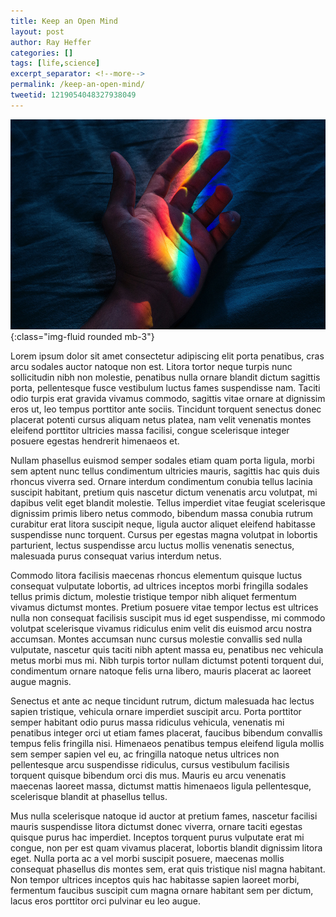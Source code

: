```yaml
---
title: Keep an Open Mind
layout: post
author: Ray Heffer
categories: []
tags: [life,science]
excerpt_separator: <!--more-->
permalink: /keep-an-open-mind/
tweetid: 1219054048327938049
---
```


![](/assets/images/31219762.jpg){:class="img-fluid rounded mb-3"}

Lorem ipsum dolor sit amet consectetur adipiscing elit porta penatibus, cras arcu sodales auctor natoque non est. Litora tortor neque turpis nunc sollicitudin nibh non molestie, penatibus nulla ornare blandit dictum sagittis porta, pellentesque fusce vestibulum luctus fames suspendisse nam. Taciti odio turpis erat gravida vivamus commodo, sagittis vitae ornare at dignissim eros ut, leo tempus porttitor ante sociis. Tincidunt torquent senectus donec placerat potenti cursus aliquam netus platea, nam velit venenatis montes eleifend porttitor ultricies massa facilisi, congue scelerisque integer posuere egestas hendrerit himenaeos et.
<!--more-->
Nullam phasellus euismod semper sodales etiam quam porta ligula, morbi sem aptent nunc tellus condimentum ultricies mauris, sagittis hac quis duis rhoncus viverra sed. Ornare interdum condimentum conubia tellus lacinia suscipit habitant, pretium quis nascetur dictum venenatis arcu volutpat, mi dapibus velit eget blandit molestie. Tellus imperdiet vitae feugiat scelerisque dignissim primis libero netus commodo, bibendum massa conubia rutrum curabitur erat litora suscipit neque, ligula auctor aliquet eleifend habitasse suspendisse nunc torquent. Cursus per egestas magna volutpat in lobortis parturient, lectus suspendisse arcu luctus mollis venenatis senectus, malesuada purus consequat varius interdum netus.

Commodo litora facilisis maecenas rhoncus elementum quisque luctus consequat vulputate lobortis, ad ultrices inceptos morbi fringilla sodales tellus primis dictum, molestie tristique tempor nibh aliquet fermentum vivamus dictumst montes. Pretium posuere vitae tempor lectus est ultrices nulla non consequat facilisis suscipit mus id eget suspendisse, mi commodo volutpat scelerisque vivamus ridiculus enim velit dis euismod arcu nostra accumsan. Montes accumsan nunc cursus molestie convallis sed nulla vulputate, nascetur quis taciti nibh aptent massa eu, penatibus nec vehicula metus morbi mus mi. Nibh turpis tortor nullam dictumst potenti torquent dui, condimentum ornare natoque felis urna libero, mauris placerat ac laoreet augue magnis.

Senectus et ante ac neque tincidunt rutrum, dictum malesuada hac lectus sapien tristique, vehicula ornare imperdiet suscipit arcu. Porta porttitor semper habitant odio purus massa ridiculus vehicula, venenatis mi penatibus integer orci ut etiam fames placerat, faucibus bibendum convallis tempus felis fringilla nisi. Himenaeos penatibus tempus eleifend ligula mollis sem semper sapien vel eu, ac fringilla natoque netus ultrices non pellentesque arcu suspendisse ridiculus, cursus vestibulum facilisis torquent quisque bibendum orci dis mus. Mauris eu arcu venenatis maecenas laoreet massa, dictumst mattis himenaeos ligula pellentesque, scelerisque blandit at phasellus tellus.

Mus nulla scelerisque natoque id auctor at pretium fames, nascetur facilisi mauris suspendisse litora dictumst donec viverra, ornare taciti egestas quisque purus hac imperdiet. Inceptos torquent purus vulputate erat mi congue, non per est quam vivamus placerat, lobortis blandit dignissim litora eget. Nulla porta ac a vel morbi suscipit posuere, maecenas mollis consequat phasellus dis montes sem, erat quis tristique nisl magna habitant. Non tempor ultrices inceptos quis hac habitasse sapien laoreet morbi, fermentum faucibus suscipit cum magna ornare habitant sem per dictum, lacus eros porttitor orci pulvinar eu leo augue.